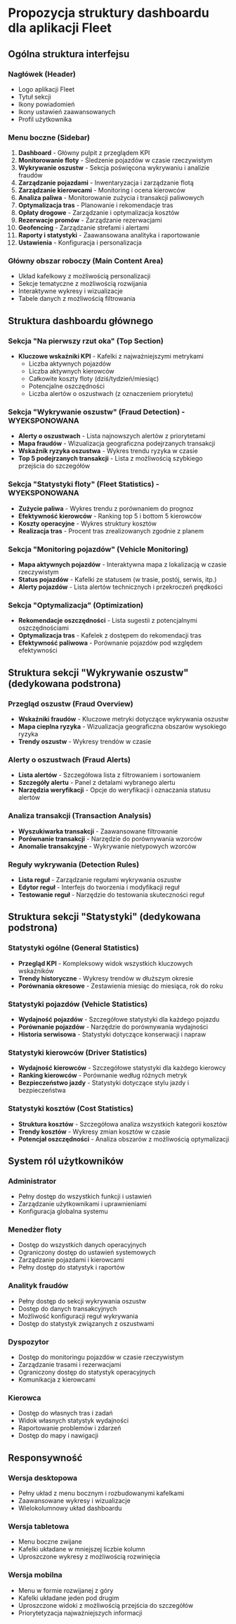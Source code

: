 # Propozycja struktury dashboardu dla aplikacji Fleet

## Ogólna struktura interfejsu

### Nagłówek (Header)
- Logo aplikacji Fleet
- Tytuł sekcji
- Ikony powiadomień
- Ikony ustawień zaawansowanych
- Profil użytkownika

### Menu boczne (Sidebar)
1. **Dashboard** - Główny pulpit z przeglądem KPI
2. **Monitorowanie floty** - Śledzenie pojazdów w czasie rzeczywistym
3. **Wykrywanie oszustw** - Sekcja poświęcona wykrywaniu i analizie fraudów
4. **Zarządzanie pojazdami** - Inwentaryzacja i zarządzanie flotą
5. **Zarządzanie kierowcami** - Monitoring i ocena kierowców
6. **Analiza paliwa** - Monitorowanie zużycia i transakcji paliwowych
7. **Optymalizacja tras** - Planowanie i rekomendacje tras
8. **Opłaty drogowe** - Zarządzanie i optymalizacja kosztów
9. **Rezerwacje promów** - Zarządzanie rezerwacjami
10. **Geofencing** - Zarządzanie strefami i alertami
11. **Raporty i statystyki** - Zaawansowana analityka i raportowanie
12. **Ustawienia** - Konfiguracja i personalizacja

### Główny obszar roboczy (Main Content Area)
- Układ kafelkowy z możliwością personalizacji
- Sekcje tematyczne z możliwością rozwijania
- Interaktywne wykresy i wizualizacje
- Tabele danych z możliwością filtrowania

## Struktura dashboardu głównego

### Sekcja "Na pierwszy rzut oka" (Top Section)
- **Kluczowe wskaźniki KPI** - Kafelki z najważniejszymi metrykami
  - Liczba aktywnych pojazdów
  - Liczba aktywnych kierowców
  - Całkowite koszty floty (dziś/tydzień/miesiąc)
  - Potencjalne oszczędności
  - Liczba alertów o oszustwach (z oznaczeniem priorytetu)

### Sekcja "Wykrywanie oszustw" (Fraud Detection) - WYEKSPONOWANA
- **Alerty o oszustwach** - Lista najnowszych alertów z priorytetami
- **Mapa fraudów** - Wizualizacja geograficzna podejrzanych transakcji
- **Wskaźnik ryzyka oszustwa** - Wykres trendu ryzyka w czasie
- **Top 5 podejrzanych transakcji** - Lista z możliwością szybkiego przejścia do szczegółów

### Sekcja "Statystyki floty" (Fleet Statistics) - WYEKSPONOWANA
- **Zużycie paliwa** - Wykres trendu z porównaniem do prognoz
- **Efektywność kierowców** - Ranking top 5 i bottom 5 kierowców
- **Koszty operacyjne** - Wykres struktury kosztów
- **Realizacja tras** - Procent tras zrealizowanych zgodnie z planem

### Sekcja "Monitoring pojazdów" (Vehicle Monitoring)
- **Mapa aktywnych pojazdów** - Interaktywna mapa z lokalizacją w czasie rzeczywistym
- **Status pojazdów** - Kafelki ze statusem (w trasie, postój, serwis, itp.)
- **Alerty pojazdów** - Lista alertów technicznych i przekroczeń prędkości

### Sekcja "Optymalizacja" (Optimization)
- **Rekomendacje oszczędności** - Lista sugestii z potencjalnymi oszczędnościami
- **Optymalizacja tras** - Kafelek z dostępem do rekomendacji tras
- **Efektywność paliwowa** - Porównanie pojazdów pod względem efektywności

## Struktura sekcji "Wykrywanie oszustw" (dedykowana podstrona)

### Przegląd oszustw (Fraud Overview)
- **Wskaźniki fraudów** - Kluczowe metryki dotyczące wykrywania oszustw
- **Mapa cieplna ryzyka** - Wizualizacja geograficzna obszarów wysokiego ryzyka
- **Trendy oszustw** - Wykresy trendów w czasie

### Alerty o oszustwach (Fraud Alerts)
- **Lista alertów** - Szczegółowa lista z filtrowaniem i sortowaniem
- **Szczegóły alertu** - Panel z detalami wybranego alertu
- **Narzędzia weryfikacji** - Opcje do weryfikacji i oznaczania statusu alertów

### Analiza transakcji (Transaction Analysis)
- **Wyszukiwarka transakcji** - Zaawansowane filtrowanie
- **Porównanie transakcji** - Narzędzie do porównywania wzorców
- **Anomalie transakcyjne** - Wykrywanie nietypowych wzorców

### Reguły wykrywania (Detection Rules)
- **Lista reguł** - Zarządzanie regułami wykrywania oszustw
- **Edytor reguł** - Interfejs do tworzenia i modyfikacji reguł
- **Testowanie reguł** - Narzędzie do testowania skuteczności reguł

## Struktura sekcji "Statystyki" (dedykowana podstrona)

### Statystyki ogólne (General Statistics)
- **Przegląd KPI** - Kompleksowy widok wszystkich kluczowych wskaźników
- **Trendy historyczne** - Wykresy trendów w dłuższym okresie
- **Porównania okresowe** - Zestawienia miesiąc do miesiąca, rok do roku

### Statystyki pojazdów (Vehicle Statistics)
- **Wydajność pojazdów** - Szczegółowe statystyki dla każdego pojazdu
- **Porównanie pojazdów** - Narzędzie do porównywania wydajności
- **Historia serwisowa** - Statystyki dotyczące konserwacji i napraw

### Statystyki kierowców (Driver Statistics)
- **Wydajność kierowców** - Szczegółowe statystyki dla każdego kierowcy
- **Ranking kierowców** - Porównanie według różnych metryk
- **Bezpieczeństwo jazdy** - Statystyki dotyczące stylu jazdy i bezpieczeństwa

### Statystyki kosztów (Cost Statistics)
- **Struktura kosztów** - Szczegółowa analiza wszystkich kategorii kosztów
- **Trendy kosztów** - Wykresy zmian kosztów w czasie
- **Potencjał oszczędności** - Analiza obszarów z możliwością optymalizacji

## System ról użytkowników

### Administrator
- Pełny dostęp do wszystkich funkcji i ustawień
- Zarządzanie użytkownikami i uprawnieniami
- Konfiguracja globalna systemu

### Menedżer floty
- Dostęp do wszystkich danych operacyjnych
- Ograniczony dostęp do ustawień systemowych
- Zarządzanie pojazdami i kierowcami
- Pełny dostęp do statystyk i raportów

### Analityk fraudów
- Pełny dostęp do sekcji wykrywania oszustw
- Dostęp do danych transakcyjnych
- Możliwość konfiguracji reguł wykrywania
- Dostęp do statystyk związanych z oszustwami

### Dyspozytor
- Dostęp do monitoringu pojazdów w czasie rzeczywistym
- Zarządzanie trasami i rezerwacjami
- Ograniczony dostęp do statystyk operacyjnych
- Komunikacja z kierowcami

### Kierowca
- Dostęp do własnych tras i zadań
- Widok własnych statystyk wydajności
- Raportowanie problemów i zdarzeń
- Dostęp do mapy i nawigacji

## Responsywność

### Wersja desktopowa
- Pełny układ z menu bocznym i rozbudowanymi kafelkami
- Zaawansowane wykresy i wizualizacje
- Wielokolumnowy układ dashboardu

### Wersja tabletowa
- Menu boczne zwijane
- Kafelki układane w mniejszej liczbie kolumn
- Uproszczone wykresy z możliwością rozwinięcia

### Wersja mobilna
- Menu w formie rozwijanej z góry
- Kafelki układane jeden pod drugim
- Uproszczone widoki z możliwością przejścia do szczegółów
- Priorytetyzacja najważniejszych informacji

